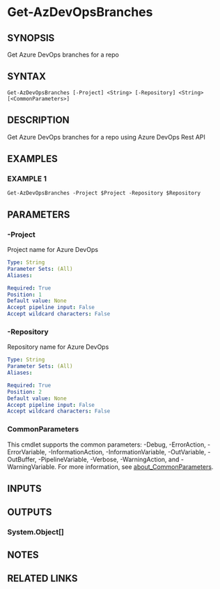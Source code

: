 # Get-AzDevOpsBranches

## SYNOPSIS
Get Azure DevOps branches for a repo

## SYNTAX

```
Get-AzDevOpsBranches [-Project] <String> [-Repository] <String> [<CommonParameters>]
```

## DESCRIPTION
Get Azure DevOps branches for a repo using Azure DevOps Rest API

## EXAMPLES

### EXAMPLE 1
```
Get-AzDevOpsBranches -Project $Project -Repository $Repository
```

## PARAMETERS

### -Project
Project name for Azure DevOps

```yaml
Type: String
Parameter Sets: (All)
Aliases:

Required: True
Position: 1
Default value: None
Accept pipeline input: False
Accept wildcard characters: False
```

### -Repository
Repository name for Azure DevOps

```yaml
Type: String
Parameter Sets: (All)
Aliases:

Required: True
Position: 2
Default value: None
Accept pipeline input: False
Accept wildcard characters: False
```

### CommonParameters
This cmdlet supports the common parameters: -Debug, -ErrorAction, -ErrorVariable, -InformationAction, -InformationVariable, -OutVariable, -OutBuffer, -PipelineVariable, -Verbose, -WarningAction, and -WarningVariable. For more information, see [about_CommonParameters](http://go.microsoft.com/fwlink/?LinkID=113216).

## INPUTS

## OUTPUTS

### System.Object[]
## NOTES

## RELATED LINKS
